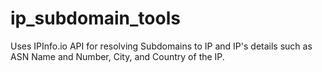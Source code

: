 # ip_subdomain_tools

Uses IPInfo.io API for resolving Subdomains to IP and IP's details such as ASN Name and Number, City, and Country of the IP.
